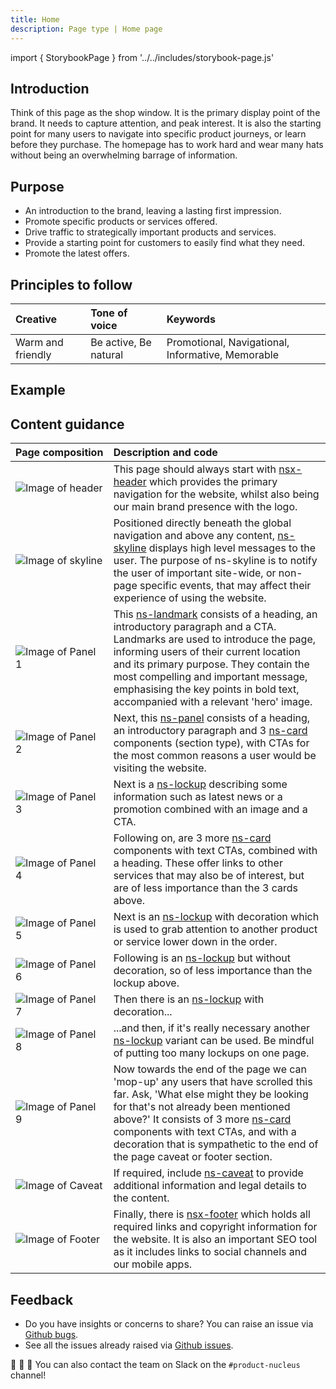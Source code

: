 ```yaml
---
title: Home
description: Page type | Home page
---
```


import { StorybookPage } from '../../includes/storybook-page.js'

## Introduction

Think of this page as the shop window. It is the primary display point of the brand. It needs to capture attention, and peak interest. It is also the starting point for many users to navigate into specific product journeys, or learn before they purchase. The homepage has to work hard and wear many hats without being an overwhelming barrage of information.

## Purpose

* An introduction to the brand, leaving a lasting first impression.
* Promote specific products or services offered.
* Drive traffic to strategically important products and services.
* Provide a starting point for customers to easily find what they need.
* Promote the latest offers.

## Principles to follow

| Creative | Tone of voice | Keywords |
| :--- | :--- | :--- |
| Warm and friendly | Be active, Be natural | Promotional, Navigational, Informative, Memorable |

## Example

<StorybookPage story="examples-page-types--home"></StorybookPage>

## Content guidance

| Page&nbsp;composition | Description and code |
| :--- | :--- |
| ![Image of header](https://user-images.githubusercontent.com/78355810/121555708-250d1f00-ca0b-11eb-86b9-df4a65ccfb60.png) | This page should always start with [nsx-header](/components/nsx-header.md) which provides the primary navigation for the website, whilst also being our main brand presence with the logo. |
| ![Image of skyline](https://user-images.githubusercontent.com/78355810/121555785-348c6800-ca0b-11eb-922d-c2c3b4937acd.png) | Positioned directly beneath the global navigation and above any content, [ns-skyline](/components/ns-skyline.md) displays high level messages to the user. The purpose of ns-skyline is to notify the user of important site-wide, or non-page specific events, that may affect their experience of using the website.|
| ![Image of Panel 1](https://user-images.githubusercontent.com/78355810/121552839-af07b880-ca08-11eb-9f48-63171fa005db.png) | This [ns-landmark](/components/ns-landmark.md) consists of a heading, an introductory paragraph and a CTA. Landmarks are used to introduce the page, informing users of their current location and its primary purpose. They contain the most compelling and important message, emphasising the key points in bold text, accompanied with a relevant 'hero' image. |
| ![Image of Panel 2](https://user-images.githubusercontent.com/78355810/121559775-ce094900-ca0e-11eb-9d15-d370761a9202.png) | Next, this [ns-panel](/components/ns-panel.md) consists of a heading, an introductory paragraph and 3 [ns-card](/components/ns-card.md) components (section type), with CTAs for the most common reasons a user would be visiting the website. |
| ![Image of Panel 3](https://user-images.githubusercontent.com/78355810/121560789-c0a08e80-ca0f-11eb-9708-658a94aa90a0.png) | Next is a [ns-lockup](/components/ns-lockup.md) describing some information such as latest news or a promotion combined with an image and a CTA. |
| ![Image of Panel 4](https://user-images.githubusercontent.com/78355810/121561606-91d6e800-ca10-11eb-967c-824decbea4a8.png) | Following on, are 3 more [ns-card](/components/ns-card.md) components with text CTAs, combined with a heading. These offer links to other services that may also be of interest, but are of less importance than the 3 cards above. |
| ![Image of Panel 5](https://user-images.githubusercontent.com/78355810/121562212-23465a00-ca11-11eb-8a39-10e0885ab05d.png) | Next is an [ns-lockup](/components/ns-lockup.md) with decoration which is used to grab attention to another product or service lower down in the order. |
| ![Image of Panel 6](https://user-images.githubusercontent.com/78355810/121562898-d1520400-ca11-11eb-93e8-46dedc5bf79f.png) | Following is an [ns-lockup](/components/ns-lockup.md) but without decoration, so of less importance than the lockup above. |
| ![Image of Panel 7](https://user-images.githubusercontent.com/78355810/121563848-b8961e00-ca12-11eb-936e-b46c5de2394d.png) | Then there is an [ns-lockup](/components/ns-lockup.md) with decoration... |
| ![Image of Panel 8](https://user-images.githubusercontent.com/78355810/121565028-fa739400-ca13-11eb-8a68-90ff869c3cb4.png) | ...and then, if it's really necessary another [ns-lockup](/components/ns-lockup.md) variant can be used. Be mindful of putting too many lockups on one page. |
| ![Image of Panel 9](https://user-images.githubusercontent.com/78355810/121565846-c64ca300-ca14-11eb-803c-c7e2ba88de92.png) | Now towards the end of the page we can 'mop-up' any users that have scrolled this far. Ask, 'What else might they be looking for that's not already been mentioned above?' It consists of 3 more [ns-card](/components/ns-card.md) components with text CTAs, and with a decoration that is sympathetic to the end of the page caveat or footer section. |
| ![Image of Caveat](https://user-images.githubusercontent.com/78355810/121566776-bed9c980-ca15-11eb-8032-8df59ac5c372.png) | If required, include [ns-caveat](/components/ns-caveat.md) to provide additional information and legal details to the content. |
| ![Image of Footer](https://user-images.githubusercontent.com/78355810/121567323-57704980-ca16-11eb-9951-598055b9808c.png) | Finally, there is [nsx-footer](/components/nsx-footer.md) which holds all required links and copyright information for the website. It is also an important SEO tool as it includes links to social channels and our mobile apps. |

## Feedback

* Do you have insights or concerns to share? You can raise an issue via [Github bugs](https://github.com/ConnectedHomes/nucleus/issues/new?assignees=&labels=Bug&template=a--bug-report.md&title=[bug]%20[page-type-home]).
* See all the issues already raised via [Github issues](https://github.com/connectedHomes/nucleus/issues?utf8=%E2%9C%93&q=is%3Aopen+is%3Aissue+label%3ABug+[page-type-home]).

💩 🎉 🦄 You can also contact the team on Slack on the `#product-nucleus` channel!
